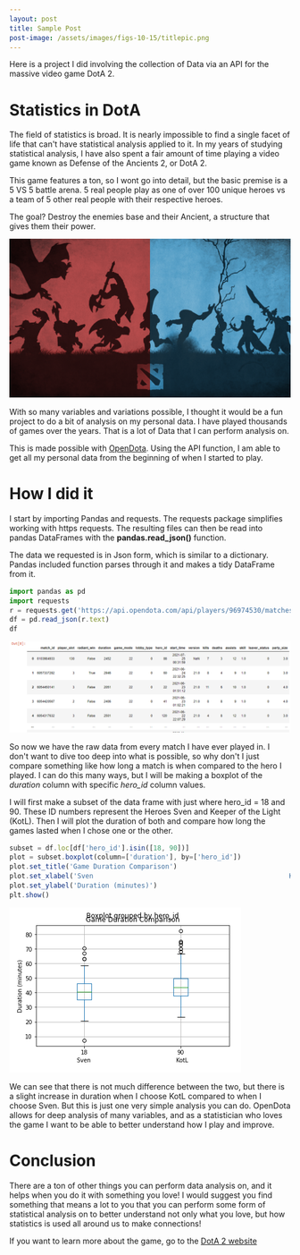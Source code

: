 ```yaml
---
layout: post
title: Sample Post
post-image: /assets/images/figs-10-15/titlepic.png
---
```



Here is a project I did involving the collection of Data via an API for the massive video game DotA 2.

# Statistics in DotA

The field of statistics is broad. It is nearly impossible to find a single facet of life that can't have statistical analysis applied to it.
In my years of studying statistical analysis, I have also spent a fair amount of time playing a video game known as Defense of the Ancients 2, or DotA 2.

This game features a ton, so I wont go into detail, but the basic premise is a 5 VS 5 battle arena. 5 real people play as one of over 100 unique heroes vs a team of 5 other real people with their respective heroes.

The goal? Destroy the enemies base and their Ancient, a structure that gives them their power.

![dotaart](/assets/images/figs-10-15/dotaexample.png)

With so many variables and variations possible, I thought it would be a fun project to do a bit of analysis on my personal data. I have played thousands of games over the years. That is a lot of Data that I can perform analysis on.

This is made possible with [OpenDota](opendota.com). Using the API function, I am able to get all my personal data from the beginning of when I started to play.

# How I did it

I start by importing Pandas and requests. The requests package simplifies working with https requests. The resulting files can then be read into pandas DataFrames with the **pandas.read_json()** function.

The data we requested is in Json form, which is similar to a dictionary. Pandas included function parses through it and makes a tidy DataFrame from it.


```javascript
import pandas as pd
import requests
r = requests.get('https://api.opendota.com/api/players/96974530/matches')
df = pd.read_json(r.text)
df
```

![df1](/assets/images/figs-10-15/df1.png)

So now we have the raw data from every match I have ever played in. I don't want to dive too deep into what is possible, so why don't I just compare something like how long a match is when compared to the hero I played. I can do this many ways, but I will be making a boxplot of the *duration* column with specific *hero_id* column values.

I will first make a subset of the data frame with just where hero_id = 18 and 90. These ID numbers represent the Heroes Sven and Keeper of the Light (KotL). Then I will plot the duration of both and compare how long the games lasted when I chose one or the other.

```javascript
subset = df.loc[df['hero_id'].isin([18, 90])]
plot = subset.boxplot(column=['duration'], by=['hero_id'])
plot.set_title('Game Duration Comparison')
plot.set_xlabel('Sven                                                 KotL')
plot.set_ylabel('Duration (minutes)')
plt.show()
```

![boxplot](/assets/images/figs-10-15/boxplot.png)

We can see that there is not much difference between the two, but there is a slight increase in duration when I choose KotL compared to when I choose Sven. But this is just one very simple analysis you can do. OpenDota allows for deep analysis of many variables, and as a statistician who loves the game I want to be able to better understand how I play and improve.

# Conclusion

There are a ton of other things you can perform data analysis on, and it helps when you do it with something you love! I would suggest you find something that means a lot to you that you can perform some form of statistical analysis on to better understand not only what you love, but how statistics is used all around us to make connections!

If you want to learn more about the game, go to the [DotA 2 website](dota2.com/home)